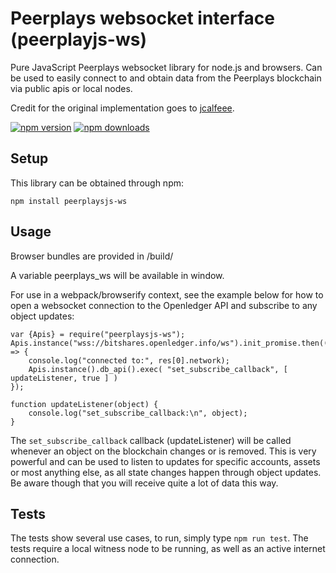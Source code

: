 # Peerplays websocket interface (peerplayjs-ws)

Pure JavaScript Peerplays websocket library for node.js and browsers. Can be used to easily connect to and obtain data from the Peerplays blockchain via public apis or local nodes.

Credit for the original implementation goes to [jcalfeee](https://github.com/jcalfee).

[![npm version](https://img.shields.io/npm/v/peerplaysjs-ws.svg?style=flat-square)](https://www.npmjs.com/package/peerplaysjs-ws)
[![npm downloads](https://img.shields.io/npm/dm/peerplaysjs-ws.svg?style=flat-square)](https://www.npmjs.com/package/peerplaysjs-ws)


## Setup

This library can be obtained through npm:
```
npm install peerplaysjs-ws
```

## Usage

Browser bundles are provided in /build/

A variable peerplays_ws will be available in window.

For use in a webpack/browserify context, see the example below for how to open a websocket connection to the Openledger API and subscribe to any object updates:

```
var {Apis} = require("peerplaysjs-ws");
Apis.instance("wss://bitshares.openledger.info/ws").init_promise.then((res) => {
    console.log("connected to:", res[0].network);
    Apis.instance().db_api().exec( "set_subscribe_callback", [ updateListener, true ] )
});

function updateListener(object) {
    console.log("set_subscribe_callback:\n", object);
}
```
The `set_subscribe_callback` callback (updateListener) will be called whenever an object on the blockchain changes or is removed. This is very powerful and can be used to listen to updates for specific accounts, assets or most anything else, as all state changes happen through object updates. Be aware though that you will receive quite a lot of data this way.

## Tests

The tests show several use cases, to run, simply type `npm run test`. The tests require a local witness node to be running, as well as an active internet connection.
